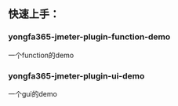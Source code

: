 ## 快速上手：

### yongfa365-jmeter-plugin-function-demo

一个function的demo

### yongfa365-jmeter-plugin-ui-demo

一个gui的demo
